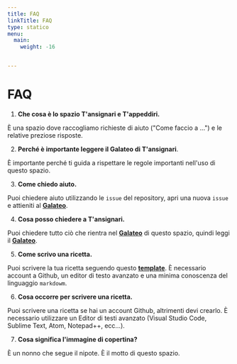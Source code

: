 ```yaml
---
title: FAQ
linkTitle: FAQ
type: statico
menu:
  main:
    weight: -16


---
```


# FAQ

1. **Che cosa è lo spazio T'ansignari e T'appeddiri.**

È una spazio dove raccogliamo richieste di aiuto ("Come faccio a ...") e le relative preziose risposte.

2. **Perché è importante leggere il **Galateo** di T'ansignari**.

È importante perché ti guida a rispettare le regole importanti nell'uso di questo spazio.

3. **Come chiedo aiuto.**

Puoi chiedere aiuto utilizzando le `issue` del repository, apri una nuova `issue` e attieniti al **[Galateo](/galateo/ "attieniti al Galateo")**.


4. **Cosa posso chiedere a T'ansignari.**

Puoi chiedere tutto ciò che rientra nel **[Galateo](/galateo/ "leggi il Galateo")** di questo spazio, quindi leggi il **[Galateo](/galateo/ "leggi il Galateo")**.


5. **Come scrivo una ricetta.**

Puoi scrivere la tua ricetta seguendo questo **[template](/ricette/tansignari/come_scrivere_una_ricetta/ "Come scrivere una ricetta")**. È necessario account a Github, un editor di testo avanzato e una minima conoscenza del linguaggio `markdowm`.

6. **Cosa occorre per scrivere una ricetta.**

Puoi scrivere una ricetta se hai un account Github, altrimenti devi crearlo. È necessario utilizzare un Editor di testi avanzato (Visual Studio Code, Sublime Text, Atom, Notepad++, ecc...).

7. **Cosa significa l'immagine di copertina?**

È un nonno che segue il nipote. È il motto di questo spazio.
